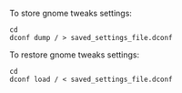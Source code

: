 To store gnome tweaks settings:
```
cd
dconf dump / > saved_settings_file.dconf
```

To restore gnome tweaks settings:
```
cd
dconf load / < saved_settings_file.dconf
```

